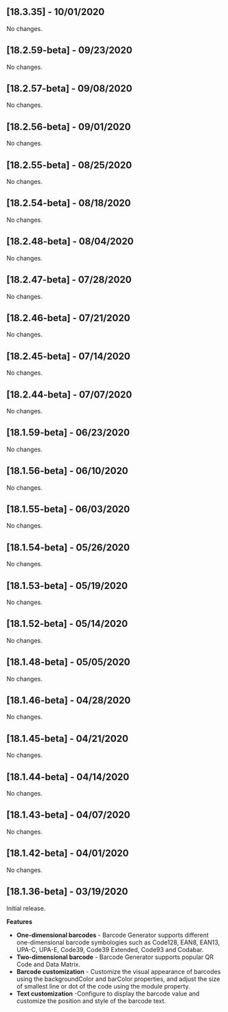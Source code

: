## [18.3.35] - 10/01/2020

No changes.

## [18.2.59-beta] - 09/23/2020

No changes.

## [18.2.57-beta] - 09/08/2020

No changes.

## [18.2.56-beta] - 09/01/2020

No changes.

## [18.2.55-beta] - 08/25/2020

No changes.

## [18.2.54-beta] - 08/18/2020

No changes.

## [18.2.48-beta] - 08/04/2020

No changes.

## [18.2.47-beta] - 07/28/2020

No changes.

## [18.2.46-beta] - 07/21/2020

No changes.

## [18.2.45-beta] - 07/14/2020

No changes.

## [18.2.44-beta] - 07/07/2020

No changes.

## [18.1.59-beta] - 06/23/2020 

No changes.

## [18.1.56-beta] - 06/10/2020

No changes.

## [18.1.55-beta] - 06/03/2020

No changes.

## [18.1.54-beta] - 05/26/2020

No changes.

## [18.1.53-beta] - 05/19/2020

No changes.

## [18.1.52-beta] - 05/14/2020

No changes.

## [18.1.48-beta] - 05/05/2020

No changes.

## [18.1.46-beta] - 04/28/2020

No changes.

## [18.1.45-beta] - 04/21/2020

No changes.

## [18.1.44-beta] - 04/14/2020 

No changes.

## [18.1.43-beta] - 04/07/2020 

No changes.

## [18.1.42-beta] - 04/01/2020 

No changes.

## [18.1.36-beta] - 03/19/2020

Initial release.

**Features** 

* **One-dimensional barcodes** - Barcode Generator supports different one-dimensional barcode symbologies such as Code128, EAN8, EAN13, UPA-C, UPA-E, Code39, Code39 Extended, Code93 and Codabar.
* **Two-dimensional barcode** - Barcode Generator supports popular QR Code and Data Matrix. 
* **Barcode customization** - Customize the visual appearance of barcodes using the backgroundColor and barColor properties, and adjust the size of smallest line or dot of the code using the module property. 
* **Text customization** -Configure to display the barcode value and customize the position and style of the barcode text.